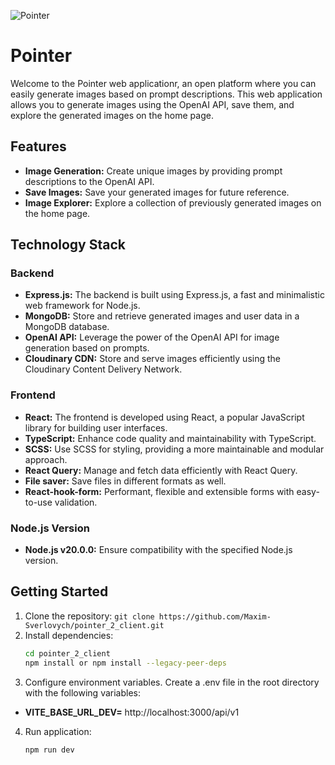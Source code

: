 ![Pointer](https://res.cloudinary.com/bandmsociety/image/upload/v1702817433/pointer/store/aqusmbg8oubtydepy3hw.png)

# Pointer

Welcome to the Pointer web applicationr, an open platform where you can easily generate images based on prompt descriptions. This web application allows you to generate images using the OpenAI API, save them, and explore the generated images on the home page.

## Features

- **Image Generation:** Create unique images by providing prompt descriptions to the OpenAI API.
- **Save Images:** Save your generated images for future reference.
- **Image Explorer:** Explore a collection of previously generated images on the home page.

## Technology Stack

### Backend

- **Express.js:** The backend is built using Express.js, a fast and minimalistic web framework for Node.js.
- **MongoDB:** Store and retrieve generated images and user data in a MongoDB database.
- **OpenAI API:** Leverage the power of the OpenAI API for image generation based on prompts.
- **Cloudinary CDN:** Store and serve images efficiently using the Cloudinary Content Delivery Network.

### Frontend

- **React:** The frontend is developed using React, a popular JavaScript library for building user interfaces.
- **TypeScript:** Enhance code quality and maintainability with TypeScript.
- **SCSS:** Use SCSS for styling, providing a more maintainable and modular approach.
- **React Query:** Manage and fetch data efficiently with React Query.
- **File saver:** Save files in different formats as well.
- **React-hook-form:** Performant, flexible and extensible forms with easy-to-use validation.

### Node.js Version

- **Node.js v20.0.0:** Ensure compatibility with the specified Node.js version.

## Getting Started

1. Clone the repository: `git clone https://github.com/Maxim-Sverlovych/pointer_2_client.git`
2. Install dependencies:
   ```bash
   cd pointer_2_client
   npm install or npm install --legacy-peer-deps
3. Configure environment variables. Create a .env file in the root directory with the following variables:
- **VITE_BASE_URL_DEV=** http://localhost:3000/api/v1
4. Run application:
   ```bash 
   npm run dev
  
